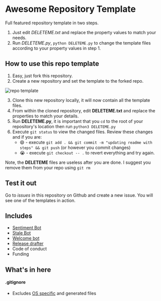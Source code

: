 # Awesome Repository Template
Full featured repository template in two steps. 
1. Just edit *DELETEME.txt* and replace the property values to match your needs.
2. Run *DELETEME.py*, `python DELETEME.py` to change the template files according to your property values in step 1.

## How to use this repo template

1. Easy, just fork this repository.
2. Create a new repository and set the template to the forked repo.
   
![repo template](https://i.imgur.com/gtMKmdn.png)

3. Clone this new repository locally, it will now contain all the template files.
4. From within the cloned repository, edit **DELETEME.txt** and replace the properties to match your details.
5. Run **DELETEME.py**, it is important that you `cd` to the root of your repository's location then run `python3 DELETEME.py`
6. Execute `git status` to view the changed files. Review these changes and if you are:
   - :smile: - execute `git add . && git commit -m "updating readme with steps" && git push` (or however you commit changes)
   - :sob: - execute `git checkout -- .` to revert everything and try again.

Note, the **DELETEME** files are useless after you are done. I suggest you remove them from your repo using `git rm`

## Test it out

Go to *issues* in this repository on Github and create a new issue. You will see one of the templates in action.

## Includes
- [Sentiment Bot](https://github.com/behaviorbot/sentiment-bot) 
- [Stale Bot](https://probot.github.io/apps/stale/)
- [Welcome bot](https://probot.github.io/apps/welcome)
- [Release drafter](https://probot.github.io/apps/release-drafter)
- Code of conduct
- Funding

## What's in here

#### .gitignore
- Excludes [OS specific](https://gist.github.com/bhrnd/11145992) and generated files
